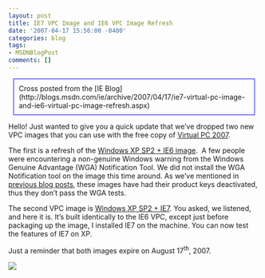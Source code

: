 ```yaml
---
layout: post
title: IE7 VPC Image and IE6 VPC Image Refresh
date: '2007-04-17 15:56:00 -0400'
categories: blog
tags:
- MSDNBlogPost
comments: []
---
```

<div style="margin: 10px; border: blue 1px solid; padding: 10px;">Cross posted from the [IE Blog](http://blogs.msdn.com/ie/archive/2007/04/17/ie7-virtual-pc-image-and-ie6-virtual-pc-image-refresh.aspx)</div>

Hello! Just wanted to give you a quick update that we’ve dropped two new VPC images that you can use with the free copy of [Virtual PC 2007](http://www.microsoft.com/windows/products/winfamily/virtualpc/default.mspx).

The first is a refresh of the [Windows XP SP2 + IE6 image](http://www.microsoft.com/downloads/details.aspx?FamilyId=21EABB90-958F-4B64-B5F1-73D0A413C8EF&amp;displaylang=en).  A few people were encountering a non-genuine Windows warning from the Windows Genuine Advantage (WGA) Notification Tool. We did not install the WGA Notification tool on the image this time around. As we’ve mentioned in [previous blog posts](http://blogs.msdn.com/ie/archive/2007/03/20/ie6-vpc-refresh-now-available.aspx), these images have had their product keys deactivated, thus they don’t pass the WGA tests.

The second VPC image is [Windows XP SP2 + IE7](http://www.microsoft.com/downloads/details.aspx?FamilyId=21EABB90-958F-4B64-B5F1-73D0A413C8EF&amp;displaylang=en). You asked, we listened, and here it is. It’s built identically to the IE6 VPC, except just before packaging up the image, I installed IE7 on the machine. You can now test the features of IE7 on XP.

Just a reminder that both images expire on August 17<sup>th</sup>, 2007.

![](http://blogs.msdn.com/aggbug.aspx?PostID=2165979)